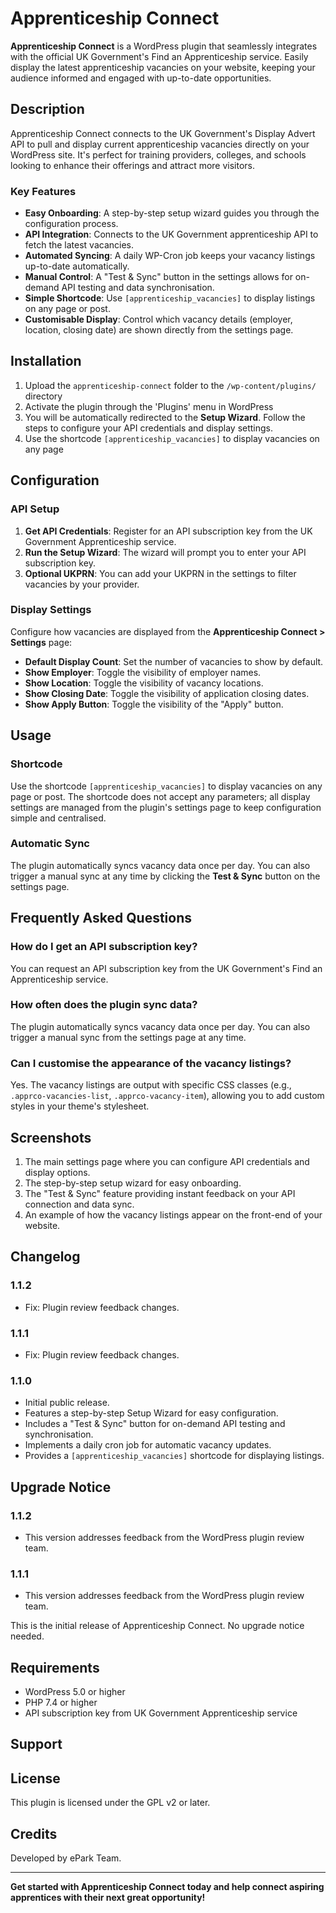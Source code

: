 # Apprenticeship Connect

**Apprenticeship Connect** is a WordPress plugin that seamlessly integrates with the official UK Government's Find an Apprenticeship service. Easily display the latest apprenticeship vacancies on your website, keeping your audience informed and engaged with up-to-date opportunities.
## Description

Apprenticeship Connect connects to the UK Government's Display Advert API to pull and display current apprenticeship vacancies directly on your WordPress site. It's perfect for training providers, colleges, and schools looking to enhance their offerings and attract more visitors.

### Key Features

- **Easy Onboarding**: A step-by-step setup wizard guides you through the configuration process.
- **API Integration**: Connects to the UK Government apprenticeship API to fetch the latest vacancies.
- **Automated Syncing**: A daily WP-Cron job keeps your vacancy listings up-to-date automatically.
- **Manual Control**: A "Test & Sync" button in the settings allows for on-demand API testing and data synchronisation.
- **Simple Shortcode**: Use `[apprenticeship_vacancies]` to display listings on any page or post.
- **Customisable Display**: Control which vacancy details (employer, location, closing date) are shown directly from the settings page.

## Installation

1. Upload the `apprenticeship-connect` folder to the `/wp-content/plugins/` directory
2. Activate the plugin through the 'Plugins' menu in WordPress
3. You will be automatically redirected to the **Setup Wizard**. Follow the steps to configure your API credentials and display settings.
4. Use the shortcode `[apprenticeship_vacancies]` to display vacancies on any page

## Configuration

### API Setup

1.  **Get API Credentials**: Register for an API subscription key from the UK Government Apprenticeship service.
2.  **Run the Setup Wizard**: The wizard will prompt you to enter your API subscription key.
3.  **Optional UKPRN**: You can add your UKPRN in the settings to filter vacancies by your provider.

### Display Settings

Configure how vacancies are displayed from the **Apprenticeship Connect > Settings** page:

- **Default Display Count**: Set the number of vacancies to show by default.
- **Show Employer**: Toggle the visibility of employer names.
- **Show Location**: Toggle the visibility of vacancy locations.
- **Show Closing Date**: Toggle the visibility of application closing dates.
- **Show Apply Button**: Toggle the visibility of the "Apply" button.

## Usage

### Shortcode

Use the shortcode `[apprenticeship_vacancies]` to display vacancies on any page or post. The shortcode does not accept any parameters; all display settings are managed from the plugin's settings page to keep configuration simple and centralised.

### Automatic Sync

The plugin automatically syncs vacancy data once per day. You can also trigger a manual sync at any time by clicking the **Test & Sync** button on the settings page.

## Frequently Asked Questions

### How do I get an API subscription key?

You can request an API subscription key from the UK Government's Find an Apprenticeship service.

### How often does the plugin sync data?

The plugin automatically syncs vacancy data once per day. You can also trigger a manual sync from the settings page at any time.

### Can I customise the appearance of the vacancy listings?

Yes. The vacancy listings are output with specific CSS classes (e.g., `.apprco-vacancies-list`, `.apprco-vacancy-item`), allowing you to add custom styles in your theme's stylesheet.

## Screenshots

1.  The main settings page where you can configure API credentials and display options.
2.  The step-by-step setup wizard for easy onboarding.
3.  The "Test & Sync" feature providing instant feedback on your API connection and data sync.
4.  An example of how the vacancy listings appear on the front-end of your website.

## Changelog

### 1.1.2
- Fix: Plugin review feedback changes.

### 1.1.1
- Fix: Plugin review feedback changes.

### 1.1.0
- Initial public release.
- Features a step-by-step Setup Wizard for easy configuration.
- Includes a "Test & Sync" button for on-demand API testing and synchronisation.
- Implements a daily cron job for automatic vacancy updates.
- Provides a `[apprenticeship_vacancies]` shortcode for displaying listings.

## Upgrade Notice

### 1.1.2
- This version addresses feedback from the WordPress plugin review team.

### 1.1.1
- This version addresses feedback from the WordPress plugin review team.

This is the initial release of Apprenticeship Connect. No upgrade notice needed.

## Requirements

- WordPress 5.0 or higher
- PHP 7.4 or higher
- API subscription key from UK Government Apprenticeship service

## Support

## License

This plugin is licensed under the GPL v2 or later.

## Credits

Developed by ePark Team.

---

**Get started with Apprenticeship Connect today and help connect aspiring apprentices with their next great opportunity!** 